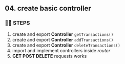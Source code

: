 ## 04. create basic controller 
### 🦶🏻 STEPS
1. create and export **Controller** `getTransactions()`
2. create and export **Controller** `addTransactions()`
3. create and export **Controller** `deleteTransactions()`
4. import and implement controllers inside *router*
5. **GET POST DELETE** requests works
